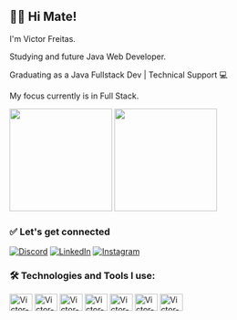 ## 👨‍💻 Hi Mate! 
I'm Victor Freitas. <br>

Studying and future Java Web Developer.

Graduating as a Java Fullstack Dev | Technical Support 💻

My focus currently is in Full Stack.

<div>
  <img height="180em" src="https://github-readme-stats.vercel.app/api?username=victor-freitas545&show_icons=true&theme=tokyonight">
  <img height= "180em" src="https://github-readme-stats.vercel.app/api/top-langs/?username=victor-freitas545&layout=compact&theme=tokyonight"/>

</div>

### ✅ Let's get connected 
[![Discord](https://img.shields.io/badge/Discord-7289DA?style=for-the-badge&logo=discord&logoColor=white)](viti.02)
[![LinkedIn](https://img.shields.io/badge/LinkedIn-0077B5?style=for-the-badge&logo=linkedin&logoColor=white)](https://www.linkedin.com/in/victor-saul-de-freitas-49a2a8357/)
[![Instagram](https://img.shields.io/badge/Instagram-E4405F?style=for-the-badge&logo=instagram&logoColor=white)](https://www.instagram.com/viti.freitas/)

### 🛠️ Technologies and Tools I use:
<div>
  <img align= "center" alt="Victor-html" height="30" width="40" src="https://cdn.jsdelivr.net/gh/devicons/devicon@latest/icons/html5/html5-original.svg"/>
  <img align= "center" alt="Victor-css" height="30" width="40" src="https://cdn.jsdelivr.net/gh/devicons/devicon@latest/icons/css3/css3-original.svg"/>
  <img align= "center" alt="Victor-js" height="30" width="40" src="https://cdn.jsdelivr.net/gh/devicons/devicon@latest/icons/javascript/javascript-original.svg"/>
  <img align= "center" alt="Victor-ts" height="30" width="40" src="https://cdn.jsdelivr.net/gh/devicons/devicon@latest/icons/typescript/typescript-original.svg"/>
  <img align= "center" alt="Victor-angular" height="30" width="40" src="https://cdn.jsdelivr.net/gh/devicons/devicon@latest/icons/angular/angular-original.svg"/>
  <img align= "center" alt="Victor-docker" height="30" width="40" src="https://cdn.jsdelivr.net/gh/devicons/devicon@latest/icons/docker/docker-plain-wordmark.svg">
  <img align= "center" alt="Victor-java" height="30" width="40" src="https://cdn.jsdelivr.net/gh/devicons/devicon@latest/icons/java/java-original.svg">

</div>

